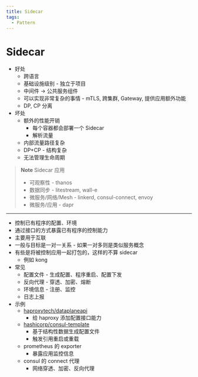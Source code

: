 ```yaml
---
title: Sidecar
tags:
  - Pattern
---
```


# Sidecar

- 好处
  - 跨语言
  - 基础设施级别 - 独立于项目
  - 中间件 -> 公共服务组件
  - 可以实现非常复杂的事情 - mTLS, 跨集群, Gateway, 提供应用额外功能
  - DP, CP 分离
- 坏处
  - 额外的性能开销
    - 每个容器都会部署一个 Sidecar
    - 解析流量
  - 内部流量路径复杂
  - DP+CP - 结构复杂
  - 无法管理生命周期

> **Note** Sidecar 应用
>
> - 可观察性 - thanos
> - 数据同步 - litestream, wall-e
> - 微服务/网络/Mesh - linkerd, consul-connect, envoy
> - 微服务/应用 - dapr

---

- 控制已有程序的配置、环境
- 通过接口的方式暴露已有程序的控制能力
- 主要用于互联
- 一般与目标是一对一关系 - 如果一对多则是类似服务概念
- 有些是将被控制应用一起打包的，这样的不算 sidecar
  - 例如 kong
- 常见
  - 配置文件 - 生成配置、程序重启、配置下发
  - 反向代理 - 穿透、加密、熔断
  - 环境信息 - 注册、监控
  - 日志上报
- 示例
  - [haproxytech/dataplaneapi](https://github.com/haproxytech/dataplaneapi)
    - 给 haproxy 添加配置接口能力
  - [hashicorp/consul-template](https://github.com/hashicorp/consul-template)
    - 基于结构性数据生成配置文件
    - 触发引用重启或重载
  - prometheus 的 exporter
    - 暴露应用监控信息
  - consul 的 connect 代理
    - 网络穿透、加密、反向代理
